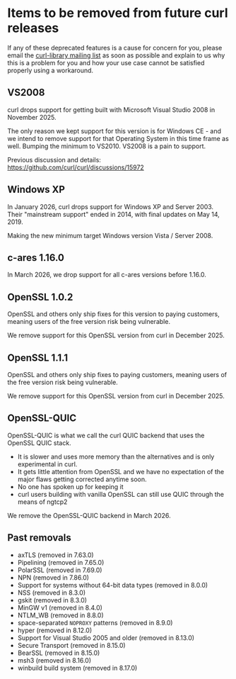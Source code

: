<!--
Copyright (C) Daniel Stenberg, <daniel@haxx.se>, et al.

SPDX-License-Identifier: curl
-->

# Items to be removed from future curl releases

If any of these deprecated features is a cause for concern for you, please
email the
[curl-library mailing list](https://lists.haxx.se/listinfo/curl-library)
as soon as possible and explain to us why this is a problem for you and
how your use case cannot be satisfied properly using a workaround.

## VS2008

curl drops support for getting built with Microsoft Visual Studio 2008 in
November 2025.

The only reason we kept support for this version is for Windows CE - and we
intend to remove support for that Operating System in this time frame as well.
Bumping the minimum to VS2010. VS2008 is a pain to support.

Previous discussion and details: https://github.com/curl/curl/discussions/15972

## Windows XP

In January 2026, curl drops support for Windows XP and Server 2003. Their
"mainstream support" ended in 2014, with final updates on May 14, 2019.

Making the new minimum target Windows version Vista / Server 2008.

## c-ares 1.16.0

In March 2026, we drop support for all c-ares versions before 1.16.0.

## OpenSSL 1.0.2

OpenSSL and others only ship fixes for this version to paying customers,
meaning users of the free version risk being vulnerable.

We remove support for this OpenSSL version from curl in December 2025.

## OpenSSL 1.1.1

OpenSSL and others only ship fixes to paying customers, meaning users of the
free version risk being vulnerable.

We remove support for this OpenSSL version from curl in December 2025.

## OpenSSL-QUIC

OpenSSL-QUIC is what we call the curl QUIC backend that uses the OpenSSL QUIC
stack.

 - It is slower and uses more memory than the alternatives and is only
   experimental in curl.
 - It gets little attention from OpenSSL and we have no expectation of the
   major flaws getting corrected anytime soon.
 - No one has spoken up for keeping it
 - curl users building with vanilla OpenSSL can still use QUIC through the
   means of ngtcp2

We remove the OpenSSL-QUIC backend in March 2026.

## Past removals

 - axTLS (removed in 7.63.0)
 - Pipelining (removed in 7.65.0)
 - PolarSSL (removed in 7.69.0)
 - NPN (removed in 7.86.0)
 - Support for systems without 64-bit data types (removed in 8.0.0)
 - NSS (removed in 8.3.0)
 - gskit (removed in 8.3.0)
 - MinGW v1 (removed in 8.4.0)
 - NTLM_WB (removed in 8.8.0)
 - space-separated `NOPROXY` patterns (removed in 8.9.0)
 - hyper (removed in 8.12.0)
 - Support for Visual Studio 2005 and older (removed in 8.13.0)
 - Secure Transport (removed in 8.15.0)
 - BearSSL (removed in 8.15.0)
 - msh3 (removed in 8.16.0)
 - winbuild build system (removed in 8.17.0)
